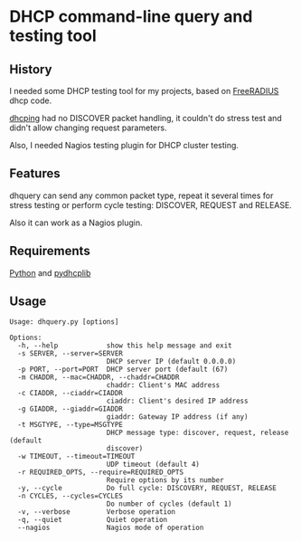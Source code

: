 # DHCP command-line query and testing tool #

## History ##

I needed some DHCP testing tool for my projects, based on [FreeRADIUS](http://freeradius.org) dhcp code.

[dhcping](http://c3rb3r.openwall.net/dhcping/) had no DISCOVER packet handling, it couldn't do stress test and didn't allow changing request parameters.

Also, I needed Nagios testing plugin for DHCP cluster testing.

## Features ##

dhquery can send any common packet type, repeat it several times for stress testing or perform cycle testing: DISCOVER, REQUEST and RELEASE.

Also it can work as a Nagios plugin.

## Requirements ##

[Python](http://python.org) and [pydhcplib](http://pydhcplib.tuxfamily.org/)


## Usage ##
```
Usage: dhquery.py [options]

Options:
  -h, --help            show this help message and exit
  -s SERVER, --server=SERVER
                        DHCP server IP (default 0.0.0.0)
  -p PORT, --port=PORT  DHCP server port (default (67)
  -m CHADDR, --mac=CHADDR, --chaddr=CHADDR
                        chaddr: Client's MAC address
  -c CIADDR, --ciaddr=CIADDR
                        ciaddr: Client's desired IP address
  -g GIADDR, --giaddr=GIADDR
                        giaddr: Gateway IP address (if any)
  -t MSGTYPE, --type=MSGTYPE
                        DHCP message type: discover, request, release (default
                        discover)
  -w TIMEOUT, --timeout=TIMEOUT
                        UDP timeout (default 4)
  -r REQUIRED_OPTS, --require=REQUIRED_OPTS
                        Require options by its number
  -y, --cycle           Do full cycle: DISCOVERY, REQUEST, RELEASE
  -n CYCLES, --cycles=CYCLES
                        Do number of cycles (default 1)
  -v, --verbose         Verbose operation
  -q, --quiet           Quiet operation
  --nagios              Nagios mode of operation
```